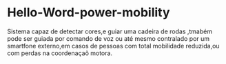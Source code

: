 # Hello-Word-power-mobility
Sistema capaz de detectar cores,e guiar uma cadeira de rodas ,tmabém pode ser guiada por comando de voz ou até mesmo contralado por um smartfone externo,em casos de pessoas com total mobilidade reduzida,ou com perdas na coordenaçaõ motora.
